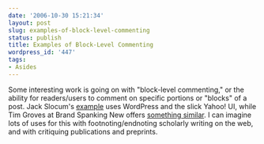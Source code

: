 ```yaml
---
date: '2006-10-30 15:21:34'
layout: post
slug: examples-of-block-level-commenting
status: publish
title: Examples of Block-Level Commenting
wordpress_id: '447'
tags:
- Asides
---
```


Some interesting work is going on with "block-level commenting," or the ability for readers/users to comment on specific portions or "blocks" of a post. Jack Slocum's [example](http://www.jackslocum.com/yui/2006/10/09/my-wordpress-comments-system-built-with-yahoo-ui-and-yahooext/) uses WordPress and the slick Yahoo! UI, while Tim Groves at Brand Spanking New offers [something similar](http://www.brandspankingnew.net/archive/2006/10/block_level_commenting.html). I can imagine lots of uses for this with footnoting/endnoting scholarly writing on the web, and with critiquing publications and preprints.
